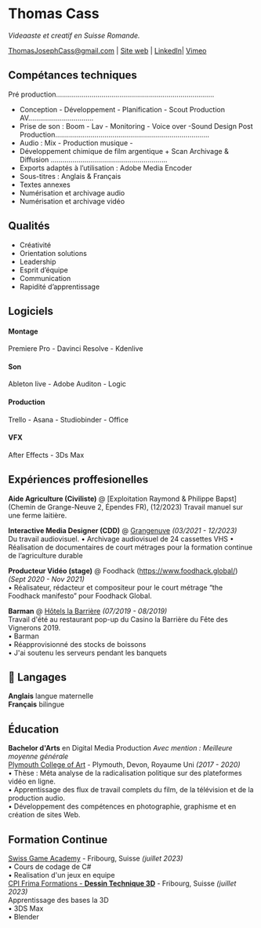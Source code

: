 # Thomas Cass
_Videaaste et creatif en Suisse Romande._

<div id="webaddress">
<a href="mailto:ThomasJosephCass@gmail.com">ThomasJosephCass@gmail.com</a>
| <a href="https://thomasjosephcass.wixsite.com/film">Site web</a>
| <a href="https://www.linkedin.com/in/thomas-cass/">LinkedIn</a>|
  <a href="https://vimeo.com/thomascass/">Vimeo</a>
</div>

## Compétances techniques

Pré production................................................................................
- Conception - Développement - Planification - Scout
Production AV.................................
- Prise de son : Boom - Lav - Monitoring - Voice over -Sound Design
Post Production..............................................................................
- Audio : Mix -  Production musique -
- Développement chimique de film argentique + Scan
Archivage & Diffusion ...........................................................
- Exports adaptés à l’utilisation : Adobe Media Encoder
- Sous-titres : Anglais & Français
- Textes annexes
- Numérisation et archivage audio
- Numérisation et archivage vidéo

 ## Qualités 
- Créativité
- Orientation solutions
- Leadership
- Esprit d’équipe
- Communication
- Rapidité d’apprentissage

 ## Logiciels
#### Montage
Premiere Pro - Davinci Resolve - Kdenlive
#### Son
Ableton live - Adobe Auditon - Logic
#### Production
Trello - Asana - Studiobinder - Office
#### VFX
After Effects - 3Ds Max

## Expériences proffesionelles

**Aide Agriculture (Civiliste)** @ [Exploitation Raymond & Philippe Bapst](Chemin de Grange-Neuve 2, Épendes FR), (12/2023)
Travail manuel sur une ferme laitière.

**Interactive Media Designer (CDD)** @ [Grangenuve](https://www.fr.ch/grangeneuve/) _(03/2021 - 12/2023)_ <br>
Du travail audiovisuel.
  • Archivage audiovisuel de 24 cassettes VHS
  • Réalisation de documentaires de court métrages pour la formation continue de l’agriculture durable

**Producteur Vidéo (stage)** @ Foodhack (https://www.foodhack.global/) _(Sept 2020 - Nov 2021)_ <br>
• Réalisateur, rédacteur et compositeur pour le court métrage “the Foodhack manifesto” pour Foodhack Global.


**Barman** @ [Hôtels la Barrière](https://www.hotelsbarriere.com/fr.html) _(07/2019 - 08/2019)_ <br>Travail d'été au restaurant pop-up du Casino la Barrière du Fête des Vignerons 2019. <br>
	• Barman <br>
	• Réapprovisionné des stocks de boissons <br>
	• J'ai soutenu les serveurs pendant les banquets <br>


## 💬 Langages

**Anglais** langue maternelle <br>
**Français** bilingue


##  Éducation

**Bachelor d'Arts** en Digital Media Production *Avec mention : Meilleure moyenne générale*
<br> [Plymouth College of Art](https://www.plymouthart.ac.uk/) - Plymouth, Devon, Royaume Uni _(2017 - 2020)_ <br>
	• Thèse : Méta analyse de la radicalisation politique sur des plateformes
	vidéo en ligne. <br>
	• Apprentissage des flux de travail complets du film, de la télévision et
	de la production audio. <br>
	• Développement des compétences en photographie, graphisme et en
	création de sites Web. <br>

 
 ##  Formation Continue

[Swiss Game Academy](https://gameacademy.ch/SGA/) - Fribourg, Suisse _(juillet 2023)_ <br>
	• Cours de codage de C#  <br>
	• Realisation d'un jeux en equipe <br>
[CPI Frima Formations - **Dessin Technique 3D**](https://frima-formations.ch/) - Fribourg, Suisse _(juillet 2023)_ <br>
	Apprentissage des bases la 3D <br> 
		• 3DS Max <br>
		• Blender <br>
